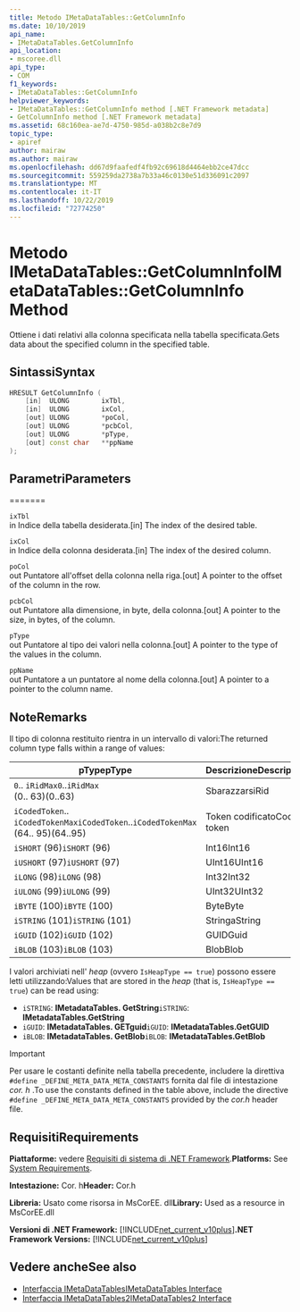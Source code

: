 ```yaml
---
title: Metodo IMetaDataTables::GetColumnInfo
ms.date: 10/10/2019
api_name:
- IMetaDataTables.GetColumnInfo
api_location:
- mscoree.dll
api_type:
- COM
f1_keywords:
- IMetaDataTables::GetColumnInfo
helpviewer_keywords:
- IMetaDataTables::GetColumnInfo method [.NET Framework metadata]
- GetColumnInfo method [.NET Framework metadata]
ms.assetid: 68c160ea-ae7d-4750-985d-a038b2c8e7d9
topic_type:
- apiref
author: mairaw
ms.author: mairaw
ms.openlocfilehash: dd67d9faafedf4fb92c69618d4464ebb2ce47dcc
ms.sourcegitcommit: 559259da2738a7b33a46c0130e51d336091c2097
ms.translationtype: MT
ms.contentlocale: it-IT
ms.lasthandoff: 10/22/2019
ms.locfileid: "72774250"
---
```

# <a name="imetadatatablesgetcolumninfo-method"></a><span data-ttu-id="6caca-102">Metodo IMetaDataTables::GetColumnInfo</span><span class="sxs-lookup"><span data-stu-id="6caca-102">IMetaDataTables::GetColumnInfo Method</span></span>
<span data-ttu-id="6caca-103">Ottiene i dati relativi alla colonna specificata nella tabella specificata.</span><span class="sxs-lookup"><span data-stu-id="6caca-103">Gets data about the specified column in the specified table.</span></span>  
  
## <a name="syntax"></a><span data-ttu-id="6caca-104">Sintassi</span><span class="sxs-lookup"><span data-stu-id="6caca-104">Syntax</span></span>  
  
```cpp  
HRESULT GetColumnInfo (   
    [in]  ULONG        ixTbl,  
    [in]  ULONG        ixCol,  
    [out] ULONG        *poCol,  
    [out] ULONG        *pcbCol,  
    [out] ULONG        *pType,  
    [out] const char   **ppName  
);  
```  
  
## <a name="parameters"></a><span data-ttu-id="6caca-105">Parametri</span><span class="sxs-lookup"><span data-stu-id="6caca-105">Parameters</span></span>
=======

 `ixTbl`  
 <span data-ttu-id="6caca-106">in Indice della tabella desiderata.</span><span class="sxs-lookup"><span data-stu-id="6caca-106">[in] The index of the desired table.</span></span>  
  
 `ixCol`  
 <span data-ttu-id="6caca-107">in Indice della colonna desiderata.</span><span class="sxs-lookup"><span data-stu-id="6caca-107">[in] The index of the desired column.</span></span>  
  
 `poCol`  
 <span data-ttu-id="6caca-108">out Puntatore all'offset della colonna nella riga.</span><span class="sxs-lookup"><span data-stu-id="6caca-108">[out] A pointer to the offset of the column in the row.</span></span>  
  
 `pcbCol`  
 <span data-ttu-id="6caca-109">out Puntatore alla dimensione, in byte, della colonna.</span><span class="sxs-lookup"><span data-stu-id="6caca-109">[out] A pointer to the size, in bytes, of the column.</span></span>  
  
 `pType`  
 <span data-ttu-id="6caca-110">out Puntatore al tipo dei valori nella colonna.</span><span class="sxs-lookup"><span data-stu-id="6caca-110">[out] A pointer to the type of the values in the column.</span></span>  
  
 `ppName`  
 <span data-ttu-id="6caca-111">out Puntatore a un puntatore al nome della colonna.</span><span class="sxs-lookup"><span data-stu-id="6caca-111">[out] A pointer to a pointer to the column name.</span></span>  
 
## <a name="remarks"></a><span data-ttu-id="6caca-112">Note</span><span class="sxs-lookup"><span data-stu-id="6caca-112">Remarks</span></span>

<span data-ttu-id="6caca-113">Il tipo di colonna restituito rientra in un intervallo di valori:</span><span class="sxs-lookup"><span data-stu-id="6caca-113">The returned column type falls within a range of values:</span></span>

| <span data-ttu-id="6caca-114">pType</span><span class="sxs-lookup"><span data-stu-id="6caca-114">pType</span></span>                    | <span data-ttu-id="6caca-115">Descrizione</span><span class="sxs-lookup"><span data-stu-id="6caca-115">Description</span></span>   | <span data-ttu-id="6caca-116">Funzione helper</span><span class="sxs-lookup"><span data-stu-id="6caca-116">Helper function</span></span>                   |
|--------------------------|---------------|-----------------------------------|
| <span data-ttu-id="6caca-117">`0`.. `iRidMax`</span><span class="sxs-lookup"><span data-stu-id="6caca-117">`0`..`iRidMax`</span></span><br><span data-ttu-id="6caca-118">(0.. 63)</span><span class="sxs-lookup"><span data-stu-id="6caca-118">(0..63)</span></span>   | <span data-ttu-id="6caca-119">Sbarazzarsi</span><span class="sxs-lookup"><span data-stu-id="6caca-119">Rid</span></span>           | <span data-ttu-id="6caca-120">**IsRidType**</span><span class="sxs-lookup"><span data-stu-id="6caca-120">**IsRidType**</span></span><br><span data-ttu-id="6caca-121">**IsRidOrToken**</span><span class="sxs-lookup"><span data-stu-id="6caca-121">**IsRidOrToken**</span></span> |
| <span data-ttu-id="6caca-122">`iCodedToken`.. `iCodedTokenMax`</span><span class="sxs-lookup"><span data-stu-id="6caca-122">`iCodedToken`..`iCodedTokenMax`</span></span><br><span data-ttu-id="6caca-123">(64.. 95)</span><span class="sxs-lookup"><span data-stu-id="6caca-123">(64..95)</span></span> | <span data-ttu-id="6caca-124">Token codificato</span><span class="sxs-lookup"><span data-stu-id="6caca-124">Coded token</span></span> | <span data-ttu-id="6caca-125">**IsCodedTokenType**</span><span class="sxs-lookup"><span data-stu-id="6caca-125">**IsCodedTokenType**</span></span> <br><span data-ttu-id="6caca-126">**IsRidOrToken**</span><span class="sxs-lookup"><span data-stu-id="6caca-126">**IsRidOrToken**</span></span> |
| <span data-ttu-id="6caca-127">`iSHORT` (96)</span><span class="sxs-lookup"><span data-stu-id="6caca-127">`iSHORT` (96)</span></span>            | <span data-ttu-id="6caca-128">Int16</span><span class="sxs-lookup"><span data-stu-id="6caca-128">Int16</span></span>         | <span data-ttu-id="6caca-129">**IsFixedType**</span><span class="sxs-lookup"><span data-stu-id="6caca-129">**IsFixedType**</span></span>                   |
| <span data-ttu-id="6caca-130">`iUSHORT` (97)</span><span class="sxs-lookup"><span data-stu-id="6caca-130">`iUSHORT` (97)</span></span>           | <span data-ttu-id="6caca-131">UInt16</span><span class="sxs-lookup"><span data-stu-id="6caca-131">UInt16</span></span>        | <span data-ttu-id="6caca-132">**IsFixedType**</span><span class="sxs-lookup"><span data-stu-id="6caca-132">**IsFixedType**</span></span>                   |
| <span data-ttu-id="6caca-133">`iLONG` (98)</span><span class="sxs-lookup"><span data-stu-id="6caca-133">`iLONG` (98)</span></span>             | <span data-ttu-id="6caca-134">Int32</span><span class="sxs-lookup"><span data-stu-id="6caca-134">Int32</span></span>         | <span data-ttu-id="6caca-135">**IsFixedType**</span><span class="sxs-lookup"><span data-stu-id="6caca-135">**IsFixedType**</span></span>                   |
| <span data-ttu-id="6caca-136">`iULONG` (99)</span><span class="sxs-lookup"><span data-stu-id="6caca-136">`iULONG` (99)</span></span>            | <span data-ttu-id="6caca-137">UInt32</span><span class="sxs-lookup"><span data-stu-id="6caca-137">UInt32</span></span>        | <span data-ttu-id="6caca-138">**IsFixedType**</span><span class="sxs-lookup"><span data-stu-id="6caca-138">**IsFixedType**</span></span>                   |
| <span data-ttu-id="6caca-139">`iBYTE` (100)</span><span class="sxs-lookup"><span data-stu-id="6caca-139">`iBYTE` (100)</span></span>            | <span data-ttu-id="6caca-140">Byte</span><span class="sxs-lookup"><span data-stu-id="6caca-140">Byte</span></span>          | <span data-ttu-id="6caca-141">**IsFixedType**</span><span class="sxs-lookup"><span data-stu-id="6caca-141">**IsFixedType**</span></span>                   |
| <span data-ttu-id="6caca-142">`iSTRING` (101)</span><span class="sxs-lookup"><span data-stu-id="6caca-142">`iSTRING` (101)</span></span>          | <span data-ttu-id="6caca-143">Stringa</span><span class="sxs-lookup"><span data-stu-id="6caca-143">String</span></span>        | <span data-ttu-id="6caca-144">**IsHeapType**</span><span class="sxs-lookup"><span data-stu-id="6caca-144">**IsHeapType**</span></span>                    |
| <span data-ttu-id="6caca-145">`iGUID` (102)</span><span class="sxs-lookup"><span data-stu-id="6caca-145">`iGUID` (102)</span></span>            | <span data-ttu-id="6caca-146">GUID</span><span class="sxs-lookup"><span data-stu-id="6caca-146">Guid</span></span>          | <span data-ttu-id="6caca-147">**IsHeapType**</span><span class="sxs-lookup"><span data-stu-id="6caca-147">**IsHeapType**</span></span>                    |
| <span data-ttu-id="6caca-148">`iBLOB` (103)</span><span class="sxs-lookup"><span data-stu-id="6caca-148">`iBLOB` (103)</span></span>            | <span data-ttu-id="6caca-149">Blob</span><span class="sxs-lookup"><span data-stu-id="6caca-149">Blob</span></span>          | <span data-ttu-id="6caca-150">**IsHeapType**</span><span class="sxs-lookup"><span data-stu-id="6caca-150">**IsHeapType**</span></span>                    |

<span data-ttu-id="6caca-151">I valori archiviati nell' *heap* (ovvero `IsHeapType == true`) possono essere letti utilizzando:</span><span class="sxs-lookup"><span data-stu-id="6caca-151">Values that are stored in the *heap* (that is, `IsHeapType == true`) can be read using:</span></span>

- <span data-ttu-id="6caca-152">`iSTRING`: **IMetadataTables. GetString**</span><span class="sxs-lookup"><span data-stu-id="6caca-152">`iSTRING`: **IMetadataTables.GetString**</span></span>
- <span data-ttu-id="6caca-153">`iGUID`: **IMetadataTables. GETguid**</span><span class="sxs-lookup"><span data-stu-id="6caca-153">`iGUID`: **IMetadataTables.GetGUID**</span></span>
- <span data-ttu-id="6caca-154">`iBLOB`: **IMetadataTables. GetBlob**</span><span class="sxs-lookup"><span data-stu-id="6caca-154">`iBLOB`: **IMetadataTables.GetBlob**</span></span>

> [!IMPORTANT]
> <span data-ttu-id="6caca-155">Per usare le costanti definite nella tabella precedente, includere la direttiva `#define _DEFINE_META_DATA_META_CONSTANTS` fornita dal file di intestazione *cor. h* .</span><span class="sxs-lookup"><span data-stu-id="6caca-155">To use the constants defined in the table above, include the directive `#define _DEFINE_META_DATA_META_CONSTANTS` provided by the *cor.h* header file.</span></span>

## <a name="requirements"></a><span data-ttu-id="6caca-156">Requisiti</span><span class="sxs-lookup"><span data-stu-id="6caca-156">Requirements</span></span>  
 <span data-ttu-id="6caca-157">**Piattaforme:** vedere [Requisiti di sistema di .NET Framework](../../../../docs/framework/get-started/system-requirements.md).</span><span class="sxs-lookup"><span data-stu-id="6caca-157">**Platforms:** See [System Requirements](../../../../docs/framework/get-started/system-requirements.md).</span></span>  
  
 <span data-ttu-id="6caca-158">**Intestazione:** Cor. h</span><span class="sxs-lookup"><span data-stu-id="6caca-158">**Header:** Cor.h</span></span>  
  
 <span data-ttu-id="6caca-159">**Libreria:** Usato come risorsa in MsCorEE. dll</span><span class="sxs-lookup"><span data-stu-id="6caca-159">**Library:** Used as a resource in MsCorEE.dll</span></span>  
  
 <span data-ttu-id="6caca-160">**Versioni di .NET Framework:** [!INCLUDE[net_current_v10plus](../../../../includes/net-current-v10plus-md.md)]</span><span class="sxs-lookup"><span data-stu-id="6caca-160">**.NET Framework Versions:** [!INCLUDE[net_current_v10plus](../../../../includes/net-current-v10plus-md.md)]</span></span>  
  
## <a name="see-also"></a><span data-ttu-id="6caca-161">Vedere anche</span><span class="sxs-lookup"><span data-stu-id="6caca-161">See also</span></span>

- [<span data-ttu-id="6caca-162">Interfaccia IMetaDataTables</span><span class="sxs-lookup"><span data-stu-id="6caca-162">IMetaDataTables Interface</span></span>](../../../../docs/framework/unmanaged-api/metadata/imetadatatables-interface.md)
- [<span data-ttu-id="6caca-163">Interfaccia IMetaDataTables2</span><span class="sxs-lookup"><span data-stu-id="6caca-163">IMetaDataTables2 Interface</span></span>](../../../../docs/framework/unmanaged-api/metadata/imetadatatables2-interface.md)
